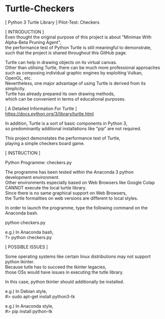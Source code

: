 # Turtle-Checkers  
[ Python 3 Turtle Library ] Pilot-Test: Checkers  
  
  
[ INTRODUCTION ]  
Even thought the original purpose of this project is about "Minimax With Alpha-Beta Pruning Agent",  
the performance test of Python Turtle is still meaningful to demonstrate,  
such that the project is shared throughout this GitHub page.  
  
Turtle can help in drawing objects on its virtual canvas.  
Other than utilising Turtle, there can be much more professional approaches  
such as composing individual graphic engines by exploiting Vulkan, OpenGL, etc.  
Nevertheless, one major advantage of using Turtle is derived from its simplicity.  
Turtle has already prepared its own drawing methods,  
which can be convenient in terms of educational purposes.  
  
[ A Detailed Information For Turtle ]  
https://docs.python.org/3/library/turtle.html  
  
In addition, Turtle is a sort of basic components in Python 3,  
so predominantly additional installations like "pip" are not required.  
  
This project demonstates the performance test of Turtle,  
playing a simple checkers board game.  
  
  
[ INSTRUCTION ]  
  
Python Programme: checkers.py  
  
The programme has been tested within the Anaconda 3 python development environment.  
Other environments especially based on Web Browsers like Google Colap CANNOT execute the local turtle library.  
Since there is no same graphical support on Web Browsers,  
the Turtle formalities on web versions are different to local styles.  
  
In order to launch the programme, type the following command on the Anaconda bash.  
  
python checkers.py  
  
e.g.) In Anaconda bash,  
?> python checkers.py  
  
  
[ POSSIBLE ISSUES ]  
  
Some operating systems like certain linux distributions may not support python tkinter.  
Because tutle has to succeed the tkinter legacies,  
those OSs would have issues in executing the tutle library.  
  
In this case, python tkinter should additionally be installed.  
  
e.g.) In Debian style,  
#> sudo apt-get install python3-tk  
  
e.g.) In Anaconda style,  
#> pip install python-tk  
  
  
